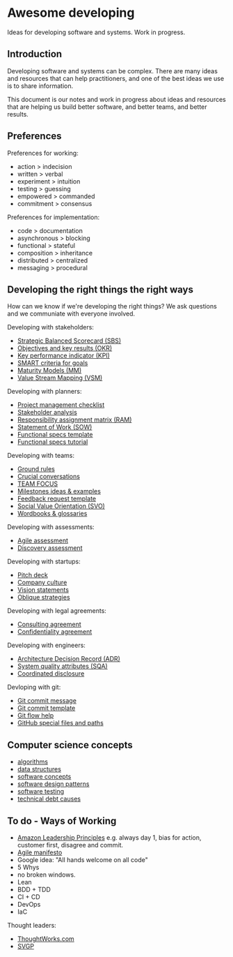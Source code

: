 # Awesome developing

Ideas for developing software and systems. Work in progress.


## Introduction

Developing software and systems can be complex. There are many ideas and resources that can help practitioners, and one of the best ideas we use is to share information.

This document is our notes and work in progress about ideas and resources that are helping us build better software, and better teams, and better results.


## Preferences

Preferences for working:

* action > indecision
* written > verbal
* experiment > intuition
* testing > guessing
* empowered > commanded
* commitment > consensus

Preferences for implementation:

* code > documentation
* asynchronous > blocking
* functional > stateful
* composition > inheritance
* distributed > centralized
* messaging > procedural


## Developing the right things the right ways

How can we know if we're developing the right things? We ask questions and we communiate with everyone involved.

Developing with stakeholders:

* [Strategic Balanced Scorecard (SBS)](https://github.com/joelparkerhenderson/strategic_balanced_scorecard)
* [Objectives and key results (OKR)](https://github.com/joelparkerhenderson/objectives_and_key_results)
* [Key performance indicator (KPI)](https://github.com/joelparkerhenderson/key_performance_indicator)
* [SMART criteria for goals](https://github.com/joelparkerhenderson/smart_criteria)
* [Maturity Models (MM)](https://github.com/joelparkerhenderson/maturity_models)
* [Value Stream Mapping (VSM)](https://github.com/joelparkerhenderson/value_stream_mapping)

Developing with planners:

* [Project management checklist](https://github.com/joelparkerhenderson/project_management_checklist)
* [Stakeholder analysis](https://github.com/joelparkerhenderson/stakeholder_analysis)
* [Responsibility assignment matrix (RAM)](https://github.com/joelparkerhenderson/responsibility_assignment_matrix)
* [Statement of Work (SOW)](https://github.com/joelparkerhenderson/statement_of_work)
* [Functional specs template](https://github.com/joelparkerhenderson/functional_specifications_template)
* [Functional specs tutorial](https://github.com/joelparkerhenderson/functional_specifications_tutorial)

Developing with teams:

* [Ground rules](https://github.com/joelparkerhenderson/ground_rules)
* [Crucial conversations](https://github.com/joelparkerhenderson/crucial_conversations)
* [TEAM FOCUS](https://github.com/joelparkerhenderson/team_focus)
* [Milestones ideas &amp; examples](https://github.com/joelparkerhenderson/milestones)
* [Feedback request template](https://github.com/joelparkerhenderson/feedback_request_template)
* [Social Value Orientation (SVO)](https://github.com/joelparkerhenderson/social_value_orientation)
* [Wordbooks &amp; glossaries](https://github.com/joelparkerhenderson/wordbooks)

Developing with assessments:

* [Agile assessment](https://github.com/joelparkerhenderson/agile_assessment)
* [Discovery assessment](https://github.com/joelparkerhenderson/discovery_assessment)

Developing with startups:

* [Pitch deck](https://github.com/joelparkerhenderson/pitch_deck)
* [Company culture](https://github.com/joelparkerhenderson/company_culture)
* [Vision statements](https://github.com/joelparkerhenderson/vision_statements)
* [Oblique strategies](https://github.com/joelparkerhenderson/oblique_strategies)

Developing with legal agreements:

* [Consulting agreement](https://github.com/sixarm/sixarm_company_consulting_agreement)
* [Confidentiality agreement](https://github.com/sixarm/sixarm_company_confidentiality_agreement)

Developing with engineers:

* [Architecture Decision Record (ADR)](https://github.com/joelparkerhenderson/architecture_decision_record)
* [System quality attributes (SQA)](https://github.com/joelparkerhenderson/system_quality_attributes)
* [Coordinated disclosure](https://github.com/joelparkerhenderson/coordinated_disclosure)

Devloping with git:

* [Git commit message](https://github.com/joelparkerhenderson/git_commit_message)
* [Git commit template](https://github.com/joelparkerhenderson/git_commit_template)
* [Git flow help](https://github.com/joelparkerhenderson/git_flow_help)
* [GitHub special files and paths](https://github.com/joelparkerhenderson/github_special_files_and_paths)


## Computer science concepts

* [algorithms](doc/algorithms.md)
* [data structures](doc/data_structures.md)
* [software concepts](doc/software_concepts.md)
* [software design patterns](doc/software_design_patterns.md)
* [software testing](software_testing.md)
* [technical debt causes](technical_debt_causes.md)


## To do - Ways of Working

* [Amazon Leadership Principles](https://www.amazon.jobs/principles) e.g. always day 1, bias for action, customer first, disagree and commit.
* [Agile manifesto](http://agilemanifesto.org/)
* Google idea: "All hands welcome on all code"
* 5 Whys
* no broken windows.
* Lean
* BDD + TDD
* CI + CD
* DevOps
* IaC

Thought leaders:

* [ThoughtWorks.com](https://thoughtworks.com/)
* [SVGP](https://svpg.com/)
